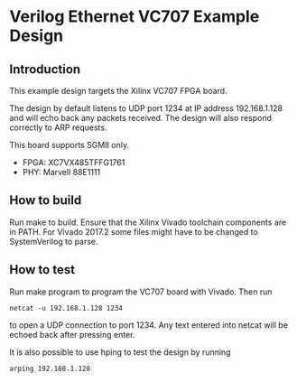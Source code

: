 # Verilog Ethernet VC707 Example Design

## Introduction

This example design targets the Xilinx VC707 FPGA board.

The design by default listens to UDP port 1234 at IP address 192.168.1.128 and
will echo back any packets received.  The design will also respond correctly
to ARP requests.  

This board supports SGMII only.

*  FPGA: XC7VX485TFFG1761
*  PHY: Marvell 88E1111

## How to build

Run make to build.  Ensure that the Xilinx Vivado toolchain components are
in PATH.  For Vivado 2017.2 some files might have to be changed to SystemVerilog to parse.

## How to test

Run make program to program the VC707 board with Vivado.  Then run

    netcat -u 192.168.1.128 1234

to open a UDP connection to port 1234.  Any text entered into netcat will be
echoed back after pressing enter.

It is also possible to use hping to test the design by running

    arping 192.168.1.128

